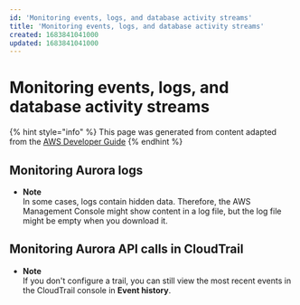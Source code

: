 ```yaml
---
id: 'Monitoring events, logs, and database activity streams'
title: 'Monitoring events, logs, and database activity streams'
created: 1683841041000
updated: 1683841041000
---
```

# Monitoring events, logs, and database activity streams

{% hint style="info" %}
This page was generated from content adapted from the [AWS Developer Guide](https://github.com/awsdocs/amazon-aurora-user-guide.git)
{% endhint %}

## Monitoring Aurora logs

- **Note**  
In some cases, logs contain hidden data\. Therefore, the AWS Management Console might show content in a log file, but the log file might be empty when you download it\.


## Monitoring Aurora API calls in CloudTrail

- **Note**  
If you don't configure a trail, you can still view the most recent events in the CloudTrail console in **Event history**\.

